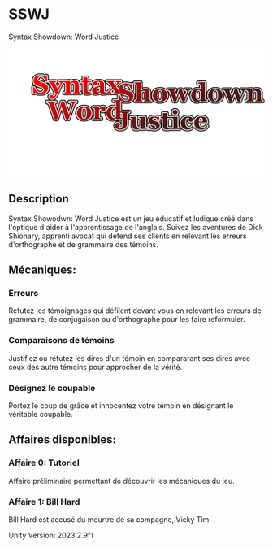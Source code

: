 # SSWJ

Syntax Showdown: Word Justice

![](Assets/Sprites/titre.png)

## Description

Syntax Showodwn: Word Justice est un jeu éducatif et ludique créé dans l'optique d'aider à l'apprentissage de l'anglais.
Suivez les aventures de Dick Shionary, apprenti avocat qui défend ses clients en relevant les erreurs d'orthographe et de grammaire des témoins.

## Mécaniques:

### Erreurs
Refutez les témoignages qui défilent devant vous en relevant les erreurs de grammaire, de conjugaison ou d'orthographe pour les faire reformuler.

### Comparaisons de témoins

Justifiez ou réfutez les dires d'un témoin en compararant ses dires avec ceux des autre témoins pour approcher de la vérité.

### Désignez le coupable

Portez le coup de grâce et innocentez votre témoin en désignant le véritable coupable.

## Affaires disponibles:

### Affaire 0: Tutoriel

Affaire préliminaire permettant de découvrir les mécaniques du jeu.

### Affaire 1: Bill Hard

Bill Hard est accusé du meurtre de sa compagne, Vicky Tim.

Unity Version: 2023.2.9f1


